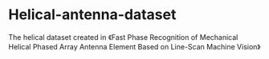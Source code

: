 # Helical-antenna-dataset
The helical dataset created in 《Fast Phase Recognition of Mechanical Helical Phased Array Antenna Element Based on Line-Scan Machine Vision》
